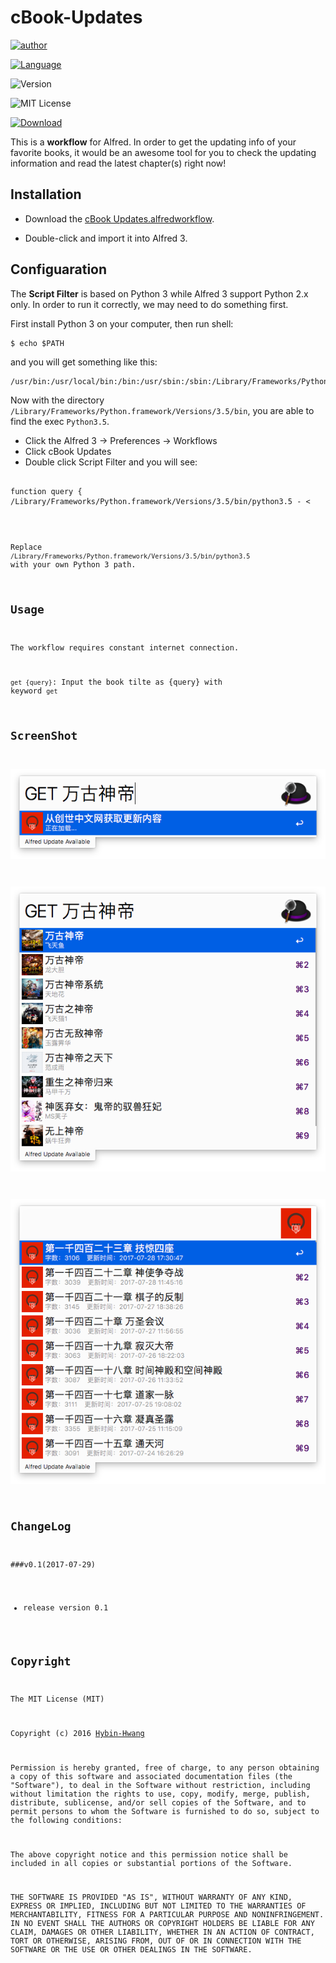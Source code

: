 # cBook-Updates

[![author](https://img.shields.io/badge/Hybin-STU-red.svg)](https://github.com/Hybin)

[![Language](https://img.shields.io/badge/Python-3.5-yellow.svg)](https://www.python.org)

![Version](https://img.shields.io/badge/version-0.1-green.svg)

![MIT License](https://img.shields.io/badge/license-MIT-blue.svg)

[![Download](https://img.shields.io/badge/downloads-87k-brightgreen.svg)](https://raw.githubusercontent.com/Hybin/cBook-Updates/master/cBook%20Updates.alfredworkflow)

This is a **workflow** for Alfred. In order to get the updating info of your favorite books, it would be an awesome tool for you to check the updating information and read the latest chapter(s) right now!

## Installation

* Download the [cBook Updates.alfredworkflow](https://raw.githubusercontent.com/Hybin/cBook-Updates/master/cBook%20Updates.alfredworkflow).

* Double-click and import it into Alfred 3.

## Configuaration

The **Script Filter** is based on Python 3 while Alfred 3 support Python 2.x only. In order to run it correctly, we may need to do something first.

First install Python 3 on your computer, then run shell:

	$ echo $PATH

and you will get something like this:

	/usr/bin:/usr/local/bin:/bin:/usr/sbin:/sbin:/Library/Frameworks/Python.framework/Versions/3.5/bin:

Now with the directory `/Library/Frameworks/Python.framework/Versions/3.5/bin`, you are able to find the exec `Python3.5`. 
* Click the Alfred 3 -> Preferences -> Workflows
* Click cBook Updates
* Double click Script Filter and you will see:

<pre><code>
function query {
/Library/Frameworks/Python.framework/Versions/3.5/bin/python3.5 - <<END
import search
search.query("{query}")
END
}
query
</code></pre>

Replace `/Library/Frameworks/Python.framework/Versions/3.5/bin/python3.5` with your own Python 3 path.

## Usage

The workflow requires constant internet connection.

`get {query}`: Input the book tilte as {query} with keyword `get`

## ScreenShot

![insert](https://github.com/Hybin/cBook-Updates/blob/master/screenshot/insert.png?raw=true)

![Get Results](https://github.com/Hybin/cBook-Updates/blob/master/screenshot/getResults.png?raw=true)

![Get Content](https://github.com/Hybin/cBook-Updates/blob/master/screenshot/getContent.png?raw=true)

## ChangeLog

###v0.1(2017-07-29)

* release version 0.1

## Copyright

The MIT License (MIT)

Copyright (c) 2016 [Hybin-Hwang](https://github.com/Hybin)

Permission is hereby granted, free of charge, to any person obtaining a copy of this software and associated documentation files (the "Software"), to deal in the Software without restriction, including without limitation the rights to use, copy, modify, merge, publish, distribute, sublicense, and/or sell copies of the Software, and to permit persons to whom the Software is furnished to do so, subject to the following conditions:

The above copyright notice and this permission notice shall be included in all copies or substantial portions of the Software.

THE SOFTWARE IS PROVIDED "AS IS", WITHOUT WARRANTY OF ANY KIND, EXPRESS OR IMPLIED, INCLUDING BUT NOT LIMITED TO THE WARRANTIES OF MERCHANTABILITY, FITNESS FOR A PARTICULAR PURPOSE AND NONINFRINGEMENT. IN NO EVENT SHALL THE AUTHORS OR COPYRIGHT HOLDERS BE LIABLE FOR ANY CLAIM, DAMAGES OR OTHER LIABILITY, WHETHER IN AN ACTION OF CONTRACT, TORT OR OTHERWISE, ARISING FROM, OUT OF OR IN CONNECTION WITH THE SOFTWARE OR THE USE OR OTHER DEALINGS IN THE SOFTWARE.

